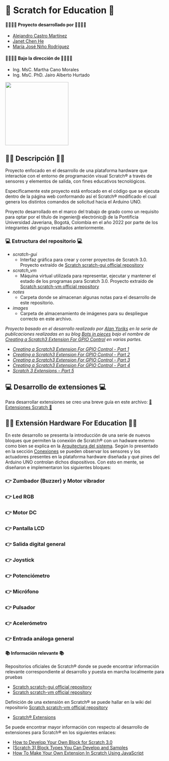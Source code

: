 # 👋 Scratch for Education 👋

#### 👨‍💻👩‍💻 Proyecto desarrollado por 👨‍💻👩‍💻
* [Alejandro Castro Martínez](https://github.com/kstro96)
* [Janet Chen He](https://github.com/XingYi98)
* [María José Niño Rodríguez](https://github.com/mjninor99)
#### 👨‍🏫👩‍🏫 Bajo la dirección de 👨‍🏫👩‍🏫 
* Ing. MsC. Martha Cano Morales
* Ing. MsC. PhD. Jairo Alberto Hurtado

<img src="https://github.com/Hardware-For-Education/.github-private/blob/main/profile/images/scratch4education-small.png" width="200" />

## 🙋‍♀️ Descripción 🙋‍♀️

Proyecto enfocado en el desarrollo de una plataforma hardware que interactúe con el entorno de programación visual Scratch® a través de sensores y elementos de salida, con fines educativos tecnológicos. 

Específicamente este proyecto está enfocado en el código que se ejecuta dentro de la página web conformando así el Scratch® modificado el cual genera los distintos comandos de solicitud hacia el Arduino UNO.

Proyecto desarrollado en el marco del trabajo de grado como un requisito para optar por el título de ingenier@ electrónic@ de la Pontificia Universidad Javeriana, Bogotá, Colombia en el año 2022 por parte de los integrantes del grupo resaltados anteriormente. 

### 💻 Estructura del repositorio 💻

* _scratch-gui_
  * Interfaz gráfica para crear y correr proyectos de Scratch 3.0. Proyecto extraído de [Scratch scratch-gui official repository](https://github.com/LLK/scratch-gui)
* _scratch_vm_
  * Máquina virtual utilizada para representar, ejecutar y mantener el estado de los programas para Scratch 3.0. Proyecto extraído de [Scratch scratch-vm official repository](https://github.com/LLK/scratch-vm)
* _notes_
  * Carpeta donde se almacenan algunas notas para el desarrollo de este repositorio. 
* _images_
  * Carpeta de almacenamiento de imágenes para su despliegue correcto en este archivo.

*Proyecto basado en el desarrollo realizado por [Alan Yoriks](https://github.com/MrYsLabv) en la serie de publicaciones realizadas en su blog [Bots in pieces](https://mryslab.github.io/bots-in-pieces/) bajo el nombre de [Creating a Scratch3 Extension For GPIO Control](https://mryslab.github.io/bots-in-pieces/posts/) en varias partes.*

  * *[Creating a Scratch3 Extension For GPIO Control - Part 1](https://mryslab.github.io/bots-in-pieces/scratch3/gpio/2019/09/15/scratch3-1.html)*
  * *[Creating a Scratch3 Extension For GPIO Control - Part 2 ](https://mryslab.github.io/bots-in-pieces/scratch3/gpio/2019/09/16/scratch3-2.html)*
  * *[Creating a Scratch3 Extension For GPIO Control - Part 3](https://mryslab.github.io/bots-in-pieces/scratch3/gpio/2019/10/03/scratch3-3.html)*
  * *[Creating a Scratch3 Extension For GPIO Control - Part 4](https://mryslab.github.io/bots-in-pieces/scratch3/gpio/2019/10/17/scratch-3-4.html)*
  * *[Scratch 3 Extensions - Part 5 ](https://mryslab.github.io/bots-in-pieces/scratch3/picoboard/circuit-playground-express/2020/02/02/scratch3-5.html)*

## 💻 Desarrollo de extensiones 💻

Para desarrollar extensiones se creo una breve guía en este archivo: [👋 Extensiones Scratch 👋](https://github.com/Hardware-For-Education/Scratch_For_Education/blob/master/notes/desarrollo_extensiones.md)

## 🐱‍👓 Extensión Hardware For Education 🐱‍👓

En este desarrollo se presenta la introducción de una serie de nuevos bloques que permiten la conexión de Scratch® con un hadware externo como bien se explica en la [Arquitectura del sistema](https://github.com/Hardware-For-Education#-arquitectura-del-sistema-). Según lo presentado en la sección [Conexiones]() se pueden observar los sensores y los actuadores presentes en la plataforma hardware diseñada y qué pines del Arduino UNO controlan dichos dispositivos. Con esto en mente, se diseñaron e implementaron los siguientes bloques: 

### 👉 Zumbador (Buzzer) y Motor vibrador

### 👉 Led RGB 

### 👉 Motor DC 

### 👉 Pantalla LCD 

### 👉 Salida digital general 

### 👉 Joystick

### 👉 Potenciómetro 

### 👉 Micrófono

### 👉 Pulsador

### 👉 Acelerómetro 

### 👉 Entrada análoga general

#### 📚 Información relevante 📚

Repositorios oficiales de Scratch® donde se puede encontrar información relevante correspondiente al desarrollo y puesta en marcha localmente para pruebas
* [Scratch scratch-gui official repository](https://github.com/LLK/scratch-gui)
* [Scratch scratch-vm official repository](https://github.com/LLK/scratch-vm)

Definición de una extensión en Scratch® se puede hallar en la wiki del repositorio [Scratch scratch-vm official repository](https://github.com/LLK/scratch-vm)
* [Scratch® Extensions](https://github.com/LLK/scratch-vm/blob/develop/docs/extensions.md)

Se puede encontrar mayor información con respecto al desarrollo de extensiones para Scratch® en los siguientes enlaces: 

* [How to Develop Your Own Block for Scratch 3.0](https://medium.com/@hiroyuki.osaki/how-to-develop-your-own-block-for-scratch-3-0-1b5892026421)
* [[Scratch 3] Block Types You Can Develop and Samples](https://medium.com/@hiroyuki.osaki/scratch-3-block-types-you-can-develop-and-samples-191b0d769b91)
* [How To Make Your Own Extension In Scratch Using JavaScript](https://brightchamps.com/blog/make-scratch-extension-using-javascript/)
